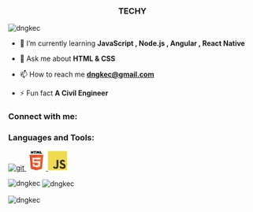 <h3 align="center">TECHY</h3>

<p align="left"> <img src="https://komarev.com/ghpvc/?username=dngkec&label=Profile%20views&color=0e75b6&style=flat" alt="dngkec" /> </p>

- 🌱 I’m currently learning **JavaScript , Node.js , Angular , React Native**

- 💬 Ask me about **HTML & CSS**

- 📫 How to reach me **dngkec@gmail.com**

- ⚡ Fun fact **A Civil Engineer**

<h3 align="left">Connect with me:</h3>
<p align="left">
</p>

<h3 align="left">Languages and Tools:</h3>
<p align="left"> <a href="https://git-scm.com/" target="_blank" rel="noreferrer"> <img src="https://www.vectorlogo.zone/logos/git-scm/git-scm-icon.svg" alt="git" width="40" height="40"/> </a> <a href="https://www.w3.org/html/" target="_blank" rel="noreferrer"> <img src="https://raw.githubusercontent.com/devicons/devicon/master/icons/html5/html5-original-wordmark.svg" alt="html5" width="40" height="40"/> </a> <a href="https://developer.mozilla.org/en-US/docs/Web/JavaScript" target="_blank" rel="noreferrer"> <img src="https://raw.githubusercontent.com/devicons/devicon/master/icons/javascript/javascript-original.svg" alt="javascript" width="40" height="40"/> </a> </p>

<p><img align="left" src="https://github-readme-stats.vercel.app/api/top-langs?username=dngkec&show_icons=true&locale=en&layout=compact" alt="dngkec" /></p>

<p>&nbsp;<img align="center" src="https://github-readme-stats.vercel.app/api?username=dngkec&show_icons=true&locale=en" alt="dngkec" /></p>

<p><img align="center" src="https://github-readme-streak-stats.herokuapp.com/?user=dngkec&" alt="dngkec" /></p>
